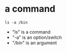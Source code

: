# a command

```shell
ls -a /bin
```

- "ls" is a command
- "-a" is an option/switch
- "/bin" is an argument

